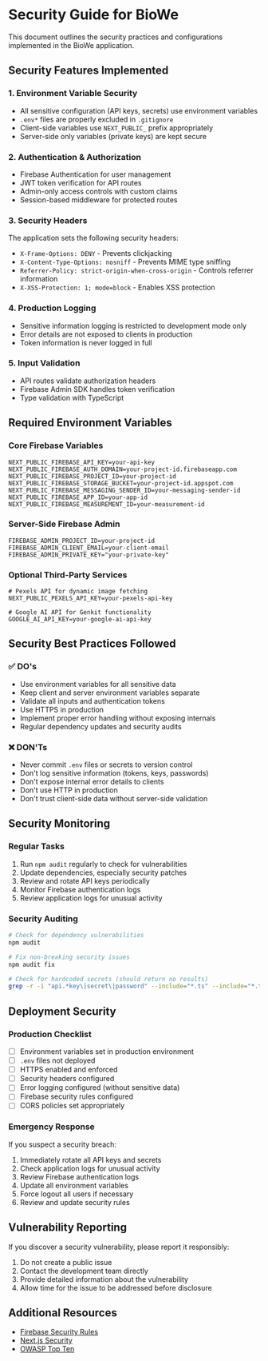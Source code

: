 # Security Guide for BioWe

This document outlines the security practices and configurations implemented in the BioWe application.

## Security Features Implemented

### 1. Environment Variable Security
- All sensitive configuration (API keys, secrets) use environment variables
- `.env*` files are properly excluded in `.gitignore`
- Client-side variables use `NEXT_PUBLIC_` prefix appropriately
- Server-side only variables (private keys) are kept secure

### 2. Authentication & Authorization
- Firebase Authentication for user management
- JWT token verification for API routes
- Admin-only access controls with custom claims
- Session-based middleware for protected routes

### 3. Security Headers
The application sets the following security headers:
- `X-Frame-Options: DENY` - Prevents clickjacking
- `X-Content-Type-Options: nosniff` - Prevents MIME type sniffing
- `Referrer-Policy: strict-origin-when-cross-origin` - Controls referrer information
- `X-XSS-Protection: 1; mode=block` - Enables XSS protection

### 4. Production Logging
- Sensitive information logging is restricted to development mode only
- Error details are not exposed to clients in production
- Token information is never logged in full

### 5. Input Validation
- API routes validate authorization headers
- Firebase Admin SDK handles token verification
- Type validation with TypeScript

## Required Environment Variables

### Core Firebase Variables
```env
NEXT_PUBLIC_FIREBASE_API_KEY=your-api-key
NEXT_PUBLIC_FIREBASE_AUTH_DOMAIN=your-project-id.firebaseapp.com
NEXT_PUBLIC_FIREBASE_PROJECT_ID=your-project-id
NEXT_PUBLIC_FIREBASE_STORAGE_BUCKET=your-project-id.appspot.com
NEXT_PUBLIC_FIREBASE_MESSAGING_SENDER_ID=your-messaging-sender-id
NEXT_PUBLIC_FIREBASE_APP_ID=your-app-id
NEXT_PUBLIC_FIREBASE_MEASUREMENT_ID=your-measurement-id
```

### Server-Side Firebase Admin
```env
FIREBASE_ADMIN_PROJECT_ID=your-project-id
FIREBASE_ADMIN_CLIENT_EMAIL=your-client-email
FIREBASE_ADMIN_PRIVATE_KEY="your-private-key"
```

### Optional Third-Party Services
```env
# Pexels API for dynamic image fetching
NEXT_PUBLIC_PEXELS_API_KEY=your-pexels-api-key

# Google AI API for Genkit functionality
GOOGLE_AI_API_KEY=your-google-ai-api-key
```

## Security Best Practices Followed

### ✅ DO's
- Use environment variables for all sensitive data
- Keep client and server environment variables separate
- Validate all inputs and authentication tokens
- Use HTTPS in production
- Implement proper error handling without exposing internals
- Regular dependency updates and security audits

### ❌ DON'Ts
- Never commit `.env` files or secrets to version control
- Don't log sensitive information (tokens, keys, passwords)
- Don't expose internal error details to clients
- Don't use HTTP in production
- Don't trust client-side data without server-side validation

## Security Monitoring

### Regular Tasks
1. Run `npm audit` regularly to check for vulnerabilities
2. Update dependencies, especially security patches
3. Review and rotate API keys periodically
4. Monitor Firebase authentication logs
5. Review application logs for unusual activity

### Security Auditing
```bash
# Check for dependency vulnerabilities
npm audit

# Fix non-breaking security issues
npm audit fix

# Check for hardcoded secrets (should return no results)
grep -r -i "api.*key\|secret\|password" --include="*.ts" --include="*.tsx" src/
```

## Deployment Security

### Production Checklist
- [ ] Environment variables set in production environment
- [ ] `.env` files not deployed
- [ ] HTTPS enabled and enforced
- [ ] Security headers configured
- [ ] Error logging configured (without sensitive data)
- [ ] Firebase security rules configured
- [ ] CORS policies set appropriately

### Emergency Response
If you suspect a security breach:
1. Immediately rotate all API keys and secrets
2. Check application logs for unusual activity
3. Review Firebase authentication logs
4. Update all environment variables
5. Force logout all users if necessary
6. Review and update security rules

## Vulnerability Reporting

If you discover a security vulnerability, please report it responsibly:
1. Do not create a public issue
2. Contact the development team directly
3. Provide detailed information about the vulnerability
4. Allow time for the issue to be addressed before disclosure

## Additional Resources

- [Firebase Security Rules](https://firebase.google.com/docs/rules)
- [Next.js Security](https://nextjs.org/docs/basic-features/security-headers)
- [OWASP Top Ten](https://owasp.org/www-project-top-ten/)